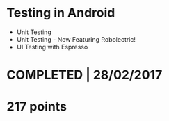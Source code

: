# Testing in Android
- Unit Testing 
- Unit Testing - Now Featuring Robolectric! 
- UI Testing with Espresso 

# COMPLETED | 28/02/2017
# 217 points
